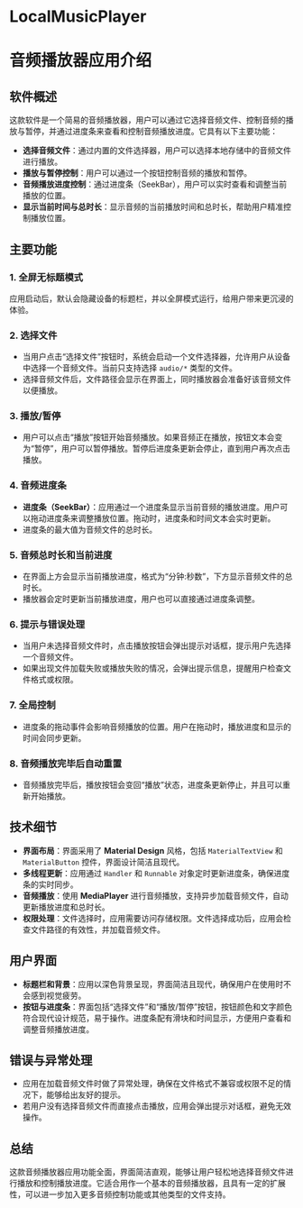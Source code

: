 # LocalMusicPlayer
# 音频播放器应用介绍

## 软件概述

这款软件是一个简易的音频播放器，用户可以通过它选择音频文件、控制音频的播放与暂停，并通过进度条来查看和控制音频播放进度。它具有以下主要功能：

- **选择音频文件**：通过内置的文件选择器，用户可以选择本地存储中的音频文件进行播放。
- **播放与暂停控制**：用户可以通过一个按钮控制音频的播放和暂停。
- **音频播放进度控制**：通过进度条（SeekBar），用户可以实时查看和调整当前播放的位置。
- **显示当前时间与总时长**：显示音频的当前播放时间和总时长，帮助用户精准控制播放位置。

## 主要功能

### 1. 全屏无标题模式
应用启动后，默认会隐藏设备的标题栏，并以全屏模式运行，给用户带来更沉浸的体验。

### 2. 选择文件
- 当用户点击“选择文件”按钮时，系统会启动一个文件选择器，允许用户从设备中选择一个音频文件。当前只支持选择 `audio/*` 类型的文件。
- 选择音频文件后，文件路径会显示在界面上，同时播放器会准备好该音频文件以便播放。

### 3. 播放/暂停
- 用户可以点击“播放”按钮开始音频播放。如果音频正在播放，按钮文本会变为“暂停”，用户可以暂停播放。暂停后进度条更新会停止，直到用户再次点击播放。

### 4. 音频进度条
- **进度条（SeekBar）**：应用通过一个进度条显示当前音频的播放进度。用户可以拖动进度条来调整播放位置。拖动时，进度条和时间文本会实时更新。
- 进度条的最大值为音频文件的总时长。

### 5. 音频总时长和当前进度
- 在界面上方会显示当前播放进度，格式为“分钟:秒数”，下方显示音频文件的总时长。
- 播放器会定时更新当前播放进度，用户也可以直接通过进度条调整。

### 6. 提示与错误处理
- 当用户未选择音频文件时，点击播放按钮会弹出提示对话框，提示用户先选择一个音频文件。
- 如果出现文件加载失败或播放失败的情况，会弹出提示信息，提醒用户检查文件格式或权限。

### 7. 全局控制
- 进度条的拖动事件会影响音频播放的位置。用户在拖动时，播放进度和显示的时间会同步更新。

### 8. 音频播放完毕后自动重置
- 音频播放完毕后，播放按钮会变回“播放”状态，进度条更新停止，并且可以重新开始播放。

## 技术细节

- **界面布局**：界面采用了 **Material Design** 风格，包括 `MaterialTextView` 和 `MaterialButton` 控件，界面设计简洁且现代。
- **多线程更新**：应用通过 `Handler` 和 `Runnable` 对象定时更新进度条，确保进度条的实时同步。
- **音频播放**：使用 **MediaPlayer** 进行音频播放，支持异步加载音频文件，自动更新播放进度和总时长。
- **权限处理**：文件选择时，应用需要访问存储权限。文件选择成功后，应用会检查文件路径的有效性，并加载音频文件。

## 用户界面

- **标题栏和背景**：应用以深色背景呈现，界面简洁且现代，确保用户在使用时不会感到视觉疲劳。
- **按钮与进度条**：界面包括“选择文件”和“播放/暂停”按钮，按钮颜色和文字颜色符合现代设计规范，易于操作。进度条配有滑块和时间显示，方便用户查看和调整音频播放进度。

## 错误与异常处理

- 应用在加载音频文件时做了异常处理，确保在文件格式不兼容或权限不足的情况下，能够给出友好的提示。
- 若用户没有选择音频文件而直接点击播放，应用会弹出提示对话框，避免无效操作。

## 总结

这款音频播放器应用功能全面，界面简洁直观，能够让用户轻松地选择音频文件进行播放和控制播放进度。它适合用作一个基本的音频播放器，且具有一定的扩展性，可以进一步加入更多音频控制功能或其他类型的文件支持。
